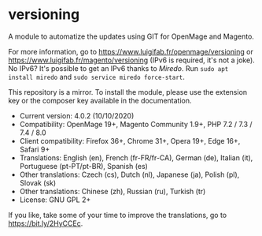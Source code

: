 # versioning

A module to automatize the updates using GIT for OpenMage and Magento.

For more information, go to https://www.luigifab.fr/openmage/versioning or https://www.luigifab.fr/magento/versioning (IPv6 is required, it's not a joke). No IPv6? It's possible to get an IPv6 thanks to *Miredo*. Run `sudo apt install miredo` and `sudo service miredo force-start`.

This repository is a mirror. To install the module, please use the extension key or the composer key available in the documentation.

- Current version: 4.0.2 (10/10/2020)
- Compatibility: OpenMage 19+, Magento Community 1.9+, PHP 7.2 / 7.3 / 7.4 / 8.0
- Client compatibility: Firefox 36+, Chrome 31+, Opera 19+, Edge 16+, Safari 9+
- Translations: English (en), French (fr-FR/fr-CA), German (de), Italian (it), Portuguese (pt-PT/pt-BR), Spanish (es)
- Other translations: Czech (cs), Dutch (nl), Japanese (ja), Polish (pl), Slovak (sk)
- Other translations: Chinese (zh), Russian (ru), Turkish (tr)
- License: GNU GPL 2+

If you like, take some of your time to improve the translations, go to https://bit.ly/2HyCCEc.
